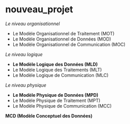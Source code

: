 # nouveau_projet

_Le niveau organisationnel_
- Le Modèle Organisationnel de Traitement (MOT)
- Le Modèle Organisationnel de Données (MOD)
- Le Modèle Organisationnel de Communication (MOC)

_Le niveau logique_
- **Le Modèle Logique des Données (MLD)**
- Le Modèle Logique des Traitements (MLT)
- Le Modèle Logique de Communication (MLC)

_Le niveau physique_
- **Le Modèle Physique de Données (MPD)**
- Le Modèle Physique de Traitement (MPT)
- Le Modèle Physique de Communication (MCC)

**MCD (Modèle Conceptuel des Données)**
